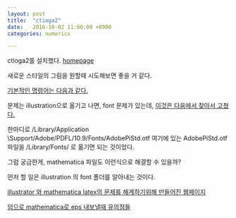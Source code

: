 ```yaml
---
layout: post
title:  "ctioga2"
date:   2016-10-02 11:00:00 +0900
categories: numerics

---
```



ctioga2를 설치했다. [homepage](http://ctioga2.sourceforge.net/index.html)


새로운 스타일의 그림을 원할때 시도해보면 좋을 거 같다.

[기본적인 명령어는 다음과 같다.](/public/ctioga2/ctioga.sh)

문제는 illustration으로 옮기고 나면, font 문제가 있는데, [이것은 다음에서 찾아서 고쳤다.](http://stackoverflow.com/questions/9992275/ggplot2-pdf-import-in-adobe-illustrator-missing-font-adobepistd)

한마디로 /Library/Application \Support/Adobe/PDFL/10.9/Fonts/AdobePiStd.otf 여기에 있는 AdobePiStd.otf 파일을 /Library/Fonts/ 로 옮기면 되는 것이었다.

그럼 궁금한게, mathematica 파일도 이런식으로 해결할 수 있을까?

먼저 할 일은 illustration 의 font 폴더를 알아내는 것이다.

[illustrator 와 mathematica latex의 문제를 해계하기위해 만들어진 웹페이지](http://pages.uoregon.edu/noeckel/Illustrator.html)

[덤으로 mathematica로 eps 내보낼때 유의점들](http://pages.uoregon.edu/noeckel/MathematicaGraphics.html#OfficialFontSolution)